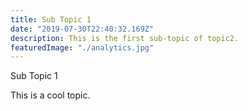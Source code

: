 ```yaml
---
title: Sub Topic 1
date: "2019-07-30T22:40:32.169Z"
description: This is the first sub-topic of topic2.
featuredImage: "./analytics.jpg"
---
```


Sub Topic 1

This is a cool topic.
